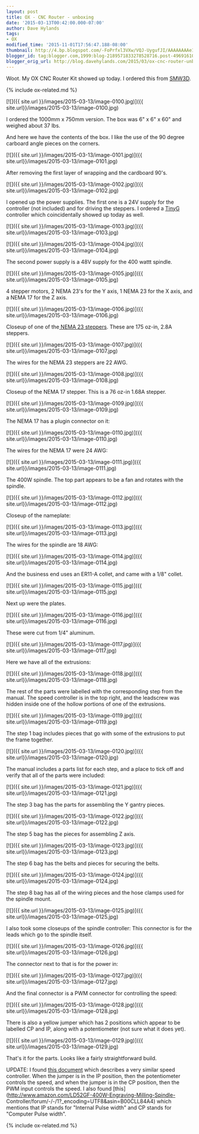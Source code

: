 ```yaml
---
layout: post
title: OX - CNC Router - unboxing
date: '2015-03-13T00:42:00.000-07:00'
author: Dave Hylands
tags:
- OX
modified_time: '2015-11-01T17:56:47.188-08:00'
thumbnail: http://4.bp.blogspot.com/-FoPrfxl3VXw/VQJ-UygufJI/AAAAAAAAe1Q/UN27OEmJUt8/s72-c/IMG_20150312_111841.jpg
blogger_id: tag:blogger.com,1999:blog-2189571833278528716.post-4969161061511550163
blogger_orig_url: http://blog.davehylands.com/2015/03/ox-cnc-router-unboxing.html
---
```


Woot. My OX CNC Router Kit showed up today. I ordered this from
[SMW3D](http://www.smw3d.com/ox-diy-cnc-kit-ox-in-a-box/).

{% include ox-related.md %}

[![]({{ site.url }}/images/2015-03-13/image-0100.jpg)]({{ site.url}}/images/2015-03-13/image-0100.jpg)

I ordered the 1000mm x 750mm version. The box was 6" x 6" x 60" and weighed
about 37 lbs.

And here we have the contents of the box. I like the use of the 90 degree
carboard angle pieces on the corners.

[![]({{ site.url }}/images/2015-03-13/image-0101.jpg)]({{ site.url}}/images/2015-03-13/image-0101.jpg)


After removing the first layer of wrapping and the cardboard 90's.

[![]({{ site.url }}/images/2015-03-13/image-0102.jpg)]({{ site.url}}/images/2015-03-13/image-0102.jpg)


I opened up the power supplies. The first one is a 24V supply for the
controller (not included) and for driving the steppers. I ordered a
[TinyG](https://www.synthetos.com/project/tinyg/) controller which
coincidentally showed up today as well.

[![]({{ site.url }}/images/2015-03-13/image-0103.jpg)]({{ site.url}}/images/2015-03-13/image-0103.jpg)



[![]({{ site.url }}/images/2015-03-13/image-0104.jpg)]({{ site.url}}/images/2015-03-13/image-0104.jpg)


The second power supply is a 48V supply for the 400 wattt spindle.

[![]({{ site.url }}/images/2015-03-13/image-0105.jpg)]({{ site.url}}/images/2015-03-13/image-0105.jpg)


4 stepper motors, 2 NEMA 23's for the Y axis, 1 NEMA 23 for the X axis, and a
NEMA 17 for the Z axis.

[![]({{ site.url }}/images/2015-03-13/image-0106.jpg)]({{ site.url}}/images/2015-03-13/image-0106.jpg)


Closeup of one of the[ NEMA 23
steppers](http://openbuildspartstore.com/nema-23-stepper-motor/). These are
175 oz-in, 2.8A steppers.

[![]({{ site.url }}/images/2015-03-13/image-0107.jpg)]({{ site.url}}/images/2015-03-13/image-0107.jpg)


The wires for the NEMA 23 steppers are 22 AWG.

[![]({{ site.url }}/images/2015-03-13/image-0108.jpg)]({{ site.url}}/images/2015-03-13/image-0108.jpg)



Closeup of the NEMA 17 stepper. This is a 76 oz-in 1.68A stepper.

[![]({{ site.url }}/images/2015-03-13/image-0109.jpg)]({{ site.url}}/images/2015-03-13/image-0109.jpg)


The NEMA 17 has a plugin connector on it:

[![]({{ site.url }}/images/2015-03-13/image-0110.jpg)]({{ site.url}}/images/2015-03-13/image-0110.jpg)


The wires for the NEMA 17 were 24 AWG:

[![]({{ site.url }}/images/2015-03-13/image-0111.jpg)]({{ site.url}}/images/2015-03-13/image-0111.jpg)


The 400W spindle. The top part appears to be a fan and rotates with the
spindle.

[![]({{ site.url }}/images/2015-03-13/image-0112.jpg)]({{ site.url}}/images/2015-03-13/image-0112.jpg)


Closeup of the nameplate:

[![]({{ site.url }}/images/2015-03-13/image-0113.jpg)]({{ site.url}}/images/2015-03-13/image-0113.jpg)


The wires for the spindle are 18 AWG:

[![]({{ site.url }}/images/2015-03-13/image-0114.jpg)]({{ site.url}}/images/2015-03-13/image-0114.jpg)


And the business end uses an ER11-A collet, and came with a 1/8" collet.

[![]({{ site.url }}/images/2015-03-13/image-0115.jpg)]({{ site.url}}/images/2015-03-13/image-0115.jpg)


Next up were the plates.

[![]({{ site.url }}/images/2015-03-13/image-0116.jpg)]({{ site.url}}/images/2015-03-13/image-0116.jpg)


These were cut from 1/4" aluminum.

[![]({{ site.url }}/images/2015-03-13/image-0117.jpg)]({{ site.url}}/images/2015-03-13/image-0117.jpg)


Here we have all of the extrusions:

[![]({{ site.url }}/images/2015-03-13/image-0118.jpg)]({{ site.url}}/images/2015-03-13/image-0118.jpg)


The rest of the parts were labelled with the corresponding step from the
manual. The speed controller is in the top right, and the leadscrew was hidden
inside one of the hollow portions of one of the extrusions.


[![]({{ site.url }}/images/2015-03-13/image-0119.jpg)]({{ site.url}}/images/2015-03-13/image-0119.jpg)


The step 1 bag includes pieces that go with some of the extrusions to put the
frame together.

[![]({{ site.url }}/images/2015-03-13/image-0120.jpg)]({{ site.url}}/images/2015-03-13/image-0120.jpg)


The manual includes a parts list for each step, and a place to tick off and
verify that all of the parts were included:

[![]({{ site.url }}/images/2015-03-13/image-0121.jpg)]({{ site.url}}/images/2015-03-13/image-0121.jpg)


The step 3 bag has the parts for assembling the Y gantry pieces.

[![]({{ site.url }}/images/2015-03-13/image-0122.jpg)]({{ site.url}}/images/2015-03-13/image-0122.jpg)


The step 5 bag has the pieces for assembling Z axis.

[![]({{ site.url }}/images/2015-03-13/image-0123.jpg)]({{ site.url}}/images/2015-03-13/image-0123.jpg)


The step 6 bag has the belts and pieces for securing the belts.

[![]({{ site.url }}/images/2015-03-13/image-0124.jpg)]({{ site.url}}/images/2015-03-13/image-0124.jpg)


The step 8 bag has all of the wiring pieces and the hose clamps used for the
spindle mount.

[![]({{ site.url }}/images/2015-03-13/image-0125.jpg)]({{ site.url}}/images/2015-03-13/image-0125.jpg)


I also took some closeups of the spindle controller: This connector is for the
leads which go to the spindle itself.

[![]({{ site.url }}/images/2015-03-13/image-0126.jpg)]({{ site.url}}/images/2015-03-13/image-0126.jpg)


The connector next to that is for the power in:

[![]({{ site.url }}/images/2015-03-13/image-0127.jpg)]({{ site.url}}/images/2015-03-13/image-0127.jpg)


And the final connector is a PWM connector for controlling the speed:

[![]({{ site.url }}/images/2015-03-13/image-0128.jpg)]({{ site.url}}/images/2015-03-13/image-0128.jpg)


There is also a yellow jumper which has 2 positions which appear to be
labelled CP and IP, along with a potentiometer (not sure what it does yet).

[![]({{ site.url }}/images/2015-03-13/image-0129.jpg)]({{ site.url}}/images/2015-03-13/image-0129.jpg)


That's it for the parts. Looks like a fairly straightforward build.

UPDATE: I found [this
document](https://dzevsq2emy08i.cloudfront.net/paperclip/digital_file_uploaded_files/153/original/DCSpindleUsageInstructions.pdf?1400097543)
which describes a very similar speed controller. When the jumper is in the IP
position, then the potentiometer controls the speed, and when the jumper is in
the CP position, then the PWM input controls the speed. I also found
[this](http://www.amazon.com/LD52GF-400W-Engraving-Milling-Spindle-
Controller/forum/-/-/1?_encoding=UTF8&asin=B00CLL84A4) which mentions that IP
stands for "Internal Pulse width" and CP stands for "Computer Pulse width".

{% include ox-related.md %}
